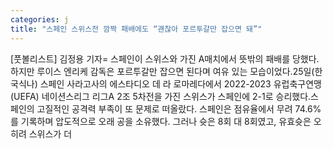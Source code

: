 ```yaml
---
categories: j
title: "스페인 스위스전 깜짝 패배에도 “괜찮아 포르투갈만 잡으면 돼”"
---
```

[풋볼리스트] 김정용 기자= 스페인이 스위스와 가진 A매치에서 뜻밖의 패배를 당했다. 하지만 루이스 엔리케 감독은 포르투갈만 잡으면 된다며 여유 있는 모습이었다.25일(한국식나) 스페인 사라고사의 에스타디오 데 라 로마레다에서 2022-2023 유럽축구연맹(UEFA) 네이션스리그 리그A 2조 5차전을 가진 스위스가 스페인에 2-1로 승리했다.스페인의 고질적인 공격력 부족이 또 문제로 떠올랐다. 스페인은 점유율에서 무려 74.6%를 기록하며 압도적으로 오래 공을 소유했다. 그러나 슛은 8회 대 8회였고, 유효슛은 오히려 스위스가 더
